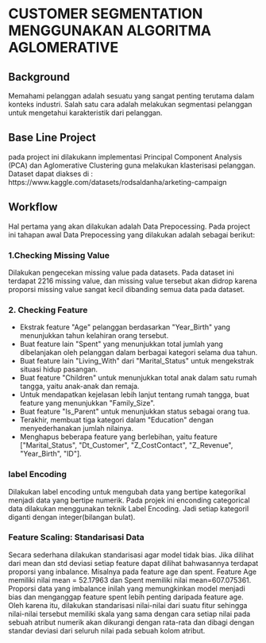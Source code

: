 <h1>
  CUSTOMER SEGMENTATION MENGGUNAKAN ALGORITMA AGLOMERATIVE
</h1>

<h2>Background</h2>
<p>
Memahami pelanggan adalah sesuatu yang sangat penting terutama dalam konteks industri. Salah satu cara adalah melakukan segmentasi pelanggan untuk mengetahui karakteristik dari pelanggan.
</p>
<h2>Base Line Project</h2>
<p>
pada project ini dilakukann implementasi Principal Component Analysis (PCA) dan Aglomerative Clustering guna melakukan klasterisasi pelanggan.
Dataset dapat diakses di : https://www.kaggle.com/datasets/rodsaldanha/arketing-campaign
</p>
<h2>
  Workflow</h2>
<p>
Hal pertama yang akan dilakukan adalah Data Prepocessing. Pada project ini tahapan awal Data Prepocessing yang dilakukan adalah sebagai berikut: 
<h3>1.Checking Missing Value </h3>
<p>Dilakukan pengecekan missing value pada datasets. Pada dataset ini terdapat 2216 missing value, dan missing value tersebut akan didrop karena proporsi missing value sangat kecil dibanding semua data pada dataset.</p>
<h3>2. Checking Feature</h3>
<ul>
  <li>Ekstrak feature "Age" pelanggan berdasarkan "Year_Birth" yang menunjukkan tahun kelahiran orang tersebut.</li>
  <li>Buat feature lain "Spent" yang menunjukkan total jumlah yang dibelanjakan oleh pelanggan dalam berbagai kategori selama dua tahun.</li>
  <li>Buat feature lain "Living_With" dari "Marital_Status" untuk mengekstrak situasi hidup pasangan.</li>
  <li>Buat feature "Children" untuk menunjukkan total anak dalam satu rumah tangga, yaitu anak-anak dan remaja.</li>
  <li>Untuk mendapatkan kejelasan lebih lanjut tentang rumah tangga, buat feature yang menunjukkan "Family_Size".</li>
  <li>Buat feature "Is_Parent" untuk menunjukkan status sebagai orang tua.</li>
  <li>Terakhir, membuat tiga kategori dalam "Education" dengan menyederhanakan jumlah nilainya.</li>
  <li>Menghapus beberapa feature yang berlebihan, yaitu feature ["Marital_Status", "Dt_Customer", "Z_CostContact", "Z_Revenue", "Year_Birth", "ID"].</li>
</ul>
<h3>label Encoding</h3>
<p>	Dilakukan label encoding untuk mengubah data yang bertipe kategorikal menjadi data yang bertipe numerik. Pada projek ini enconding categorical data dilakukan menggunakan teknik Label Encoding. Jadi setiap kategoril diganti dengan integer(bilangan bulat).</p>
<h3>Feature Scaling: Standarisasi Data</h3>
<p>
Secara sederhana dilakukan standarisasi agar model tidak bias. Jika dilihat dari mean dan std deviasi setiap feature dapat dilihat bahwasannya terdapat proporsi yang inbalance. Misalnya pada  feature age dan spent. Feature Age memiliki nilai mean = 52.17963 dan Spent memiliki nilai mean=607.075361. Proporsi data yang imbalance inilah yang memungkinkan model menjadi bias dan menganggap feature spent lebih penting daripada feature age. Oleh karena itu, dilakukan standarisasi nilai-nilai dari suatu fitur sehingga nilai-nilai tersebut memiliki skala yang sama dengan cara setiap nilai pada sebuah atribut numerik akan dikurangi dengan rata-rata dan dibagi dengan standar deviasi dari seluruh nilai pada sebuah kolom atribut. 
</p>
